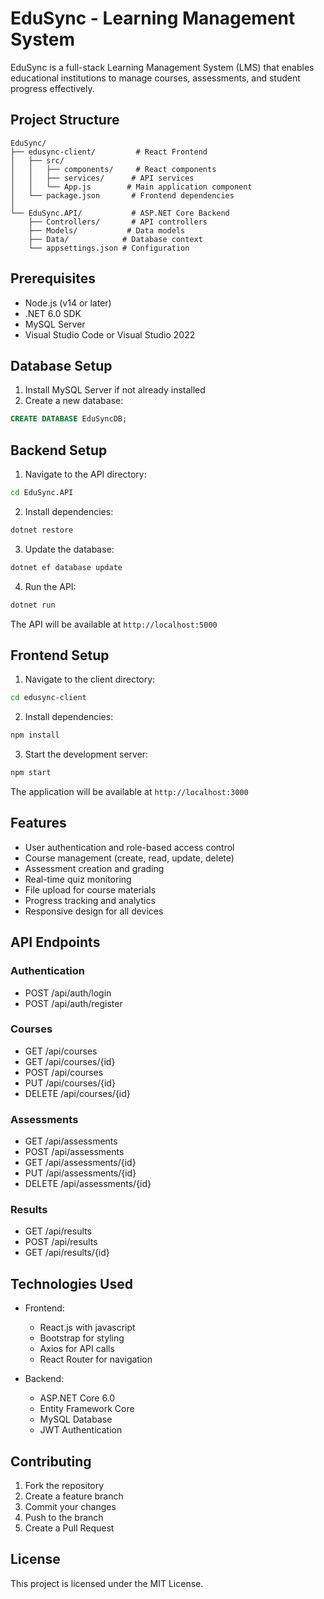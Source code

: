 # EduSync - Learning Management System

EduSync is a full-stack Learning Management System (LMS) that enables educational institutions to manage courses, assessments, and student progress effectively.

## Project Structure

```
EduSync/
├── edusync-client/         # React Frontend
│   ├── src/
│   │   ├── components/     # React components
│   │   ├── services/      # API services
│   │   └── App.js        # Main application component
│   └── package.json       # Frontend dependencies
│
└── EduSync.API/           # ASP.NET Core Backend
    ├── Controllers/       # API controllers
    ├── Models/           # Data models
    ├── Data/            # Database context
    └── appsettings.json # Configuration
```

## Prerequisites

- Node.js (v14 or later)
- .NET 6.0 SDK
- MySQL Server
- Visual Studio Code or Visual Studio 2022

## Database Setup

1. Install MySQL Server if not already installed
2. Create a new database:
```sql
CREATE DATABASE EduSyncDB;
```

## Backend Setup

1. Navigate to the API directory:
```bash
cd EduSync.API
```

2. Install dependencies:
```bash
dotnet restore
```

3. Update the database:
```bash
dotnet ef database update
```

4. Run the API:
```bash
dotnet run
```

The API will be available at `http://localhost:5000`

## Frontend Setup

1. Navigate to the client directory:
```bash
cd edusync-client
```

2. Install dependencies:
```bash
npm install
```

3. Start the development server:
```bash
npm start
```

The application will be available at `http://localhost:3000`

## Features

- User authentication and role-based access control
- Course management (create, read, update, delete)
- Assessment creation and grading
- Real-time quiz monitoring
- File upload for course materials
- Progress tracking and analytics
- Responsive design for all devices

## API Endpoints

### Authentication
- POST /api/auth/login
- POST /api/auth/register

### Courses
- GET /api/courses
- GET /api/courses/{id}
- POST /api/courses
- PUT /api/courses/{id}
- DELETE /api/courses/{id}

### Assessments
- GET /api/assessments
- POST /api/assessments
- GET /api/assessments/{id}
- PUT /api/assessments/{id}
- DELETE /api/assessments/{id}

### Results
- GET /api/results
- POST /api/results
- GET /api/results/{id}

## Technologies Used

- Frontend:
  - React.js with javascript
  - Bootstrap for styling
  - Axios for API calls
  - React Router for navigation

- Backend:
  - ASP.NET Core 6.0
  - Entity Framework Core
  - MySQL Database
  - JWT Authentication

## Contributing

1. Fork the repository
2. Create a feature branch
3. Commit your changes
4. Push to the branch
5. Create a Pull Request

## License

This project is licensed under the MIT License. 